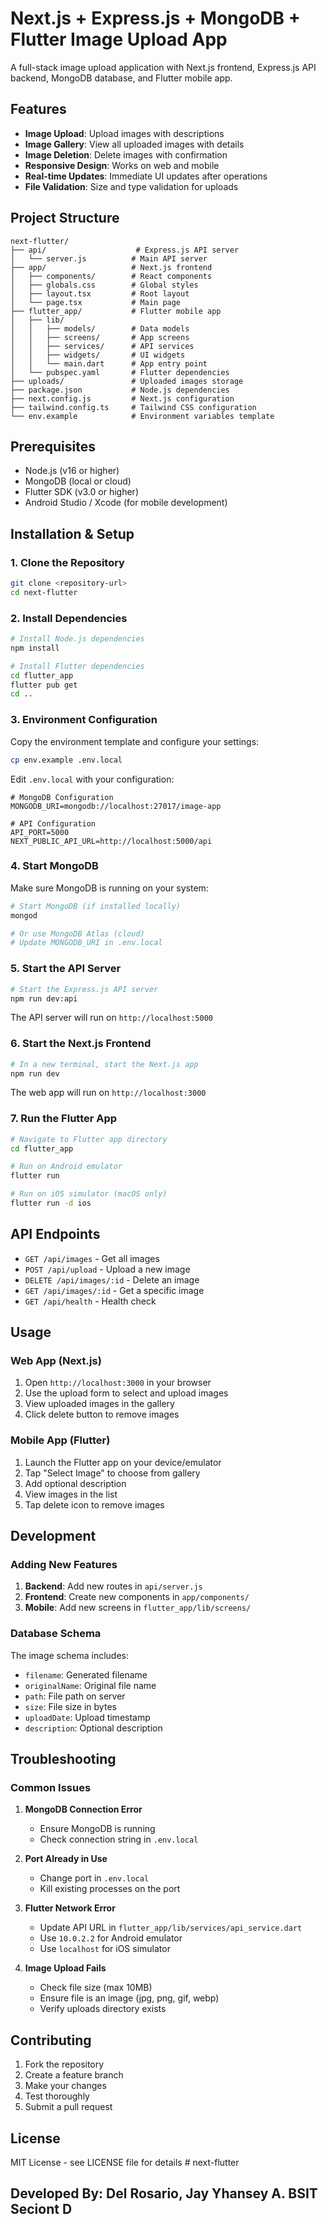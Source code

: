 # Next.js + Express.js + MongoDB + Flutter Image Upload App

A full-stack image upload application with Next.js frontend, Express.js API backend, MongoDB database, and Flutter mobile app.

## Features

- **Image Upload**: Upload images with descriptions
- **Image Gallery**: View all uploaded images with details
- **Image Deletion**: Delete images with confirmation
- **Responsive Design**: Works on web and mobile
- **Real-time Updates**: Immediate UI updates after operations
- **File Validation**: Size and type validation for uploads

## Project Structure

```
next-flutter/
├── api/                    # Express.js API server
│   └── server.js          # Main API server
├── app/                   # Next.js frontend
│   ├── components/        # React components
│   ├── globals.css        # Global styles
│   ├── layout.tsx         # Root layout
│   └── page.tsx           # Main page
├── flutter_app/           # Flutter mobile app
│   ├── lib/
│   │   ├── models/        # Data models
│   │   ├── screens/       # App screens
│   │   ├── services/      # API services
│   │   ├── widgets/       # UI widgets
│   │   └── main.dart      # App entry point
│   └── pubspec.yaml       # Flutter dependencies
├── uploads/               # Uploaded images storage
├── package.json           # Node.js dependencies
├── next.config.js         # Next.js configuration
├── tailwind.config.ts     # Tailwind CSS configuration
└── env.example            # Environment variables template
```

## Prerequisites

- Node.js (v16 or higher)
- MongoDB (local or cloud)
- Flutter SDK (v3.0 or higher)
- Android Studio / Xcode (for mobile development)

## Installation & Setup

### 1. Clone the Repository

```bash
git clone <repository-url>
cd next-flutter
```

### 2. Install Dependencies

```bash
# Install Node.js dependencies
npm install

# Install Flutter dependencies
cd flutter_app
flutter pub get
cd ..
```

### 3. Environment Configuration

Copy the environment template and configure your settings:

```bash
cp env.example .env.local
```

Edit `.env.local` with your configuration:

```env
# MongoDB Configuration
MONGODB_URI=mongodb://localhost:27017/image-app

# API Configuration
API_PORT=5000
NEXT_PUBLIC_API_URL=http://localhost:5000/api
```

### 4. Start MongoDB

Make sure MongoDB is running on your system:

```bash
# Start MongoDB (if installed locally)
mongod

# Or use MongoDB Atlas (cloud)
# Update MONGODB_URI in .env.local
```

### 5. Start the API Server

```bash
# Start the Express.js API server
npm run dev:api
```

The API server will run on `http://localhost:5000`

### 6. Start the Next.js Frontend

```bash
# In a new terminal, start the Next.js app
npm run dev
```

The web app will run on `http://localhost:3000`

### 7. Run the Flutter App

```bash
# Navigate to Flutter app directory
cd flutter_app

# Run on Android emulator
flutter run

# Run on iOS simulator (macOS only)
flutter run -d ios
```

## API Endpoints

- `GET /api/images` - Get all images
- `POST /api/upload` - Upload a new image
- `DELETE /api/images/:id` - Delete an image
- `GET /api/images/:id` - Get a specific image
- `GET /api/health` - Health check

## Usage

### Web App (Next.js)
1. Open `http://localhost:3000` in your browser
2. Use the upload form to select and upload images
3. View uploaded images in the gallery
4. Click delete button to remove images

### Mobile App (Flutter)
1. Launch the Flutter app on your device/emulator
2. Tap "Select Image" to choose from gallery
3. Add optional description
4. View images in the list
5. Tap delete icon to remove images

## Development

### Adding New Features

1. **Backend**: Add new routes in `api/server.js`
2. **Frontend**: Create new components in `app/components/`
3. **Mobile**: Add new screens in `flutter_app/lib/screens/`

### Database Schema

The image schema includes:
- `filename`: Generated filename
- `originalName`: Original file name
- `path`: File path on server
- `size`: File size in bytes
- `uploadDate`: Upload timestamp
- `description`: Optional description

## Troubleshooting

### Common Issues

1. **MongoDB Connection Error**
   - Ensure MongoDB is running
   - Check connection string in `.env.local`

2. **Port Already in Use**
   - Change port in `.env.local`
   - Kill existing processes on the port

3. **Flutter Network Error**
   - Update API URL in `flutter_app/lib/services/api_service.dart`
   - Use `10.0.2.2` for Android emulator
   - Use `localhost` for iOS simulator

4. **Image Upload Fails**
   - Check file size (max 10MB)
   - Ensure file is an image (jpg, png, gif, webp)
   - Verify uploads directory exists

## Contributing

1. Fork the repository
2. Create a feature branch
3. Make your changes
4. Test thoroughly
5. Submit a pull request

## License

MIT License - see LICENSE file for details # next-flutter

## Developed By: Del Rosario, Jay Yhansey A. BSIT Seciont D

